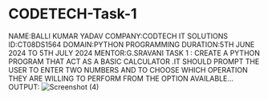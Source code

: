 # CODETECH-Task-1
NAME:BALLI KUMAR YADAV
COMPANY:CODTECH IT SOLUTIONS
ID:CT08DS1564
DOMAIN:PYTHON PROGRAMMING
DURATION:5TH JUNE 2024 TO 5TH JULY 2024
MENTOR:G.SRAVANI
TASK 1 : CREATE A PYTHON PROGRAM THAT ACT AS A BASIC CALCULATOR .IT SHOULD PROMPT THE USER TO ENTER TWO NUMBERS AND TO CHOOSE WHICH OPERATION THEY ARE WILLING TO PERFORM FROM THE OPTION AVAILABLE...
OUTPUT:
![Screenshot (4)](https://github.com/balli729/CODETECH-Task-1/assets/171924115/a49204af-fe7e-4c8e-9ab5-4d2c7b72c573)
